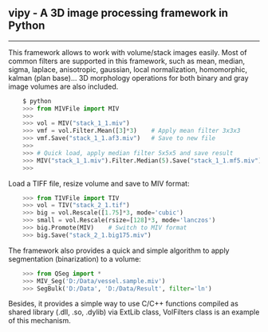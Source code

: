 ## vipy - A 3D image processing framework in Python
------------------------------------------------------

This framework allows to work with volume/stack images easily. Most of
common filters are supported in this framework, such as mean, median,
sigma, laplace, anisotropic, gaussian, local normalization, homomorphic,
kalman (plan base)... 3D morphology operations for both binary and gray
image volumes are also included.

```python
	$ python
	>>> from MIVFile import MIV
	>>> 
	>>> vol = MIV("stack_1_1.miv")
	>>> vmf = vol.Filter.Mean([3]*3)	# Apply mean filter 3x3x3
	>>> vmf.Save("stack_1_1.af3.miv")	# Save to new file
	>>>
	>>> # Quick load, apply median filter 5x5x5 and save result
	>>> MIV("stack_1_1.miv").Filter.Median(5).Save("stack_1_1.mf5.miv")
	>>>
```

Load a TIFF file, resize volume and save to MIV format:

```python
	>>> from TIVFile import TIV
	>>> vol = TIV("stack_2_1.tif")
	>>> big = vol.Rescale([1.75]*3, mode='cubic')
	>>> small = vol.Rescale(rsize=[128]*3, mode='lanczos')
	>>> big.Promote(MIV)	# Switch to MIV format
	>>> big.Save("stack_2_1.big175.miv")
```

The framework also provides a quick and simple algorithm to apply
segmentation (binarization) to a volume:

```python
	>>> from QSeg import *
	>>> MIV_Seg('D:/Data/vessel.sample.miv')
	>>> SegBulk('D:/Data', 'D:/Data/Result', filter='ln')
```

Besides, it provides a simple way to use C/C++ functions compiled as
shared library (.dll, .so, .dylib) via ExtLib class, VolFilters class
is an example of this mechanism.

